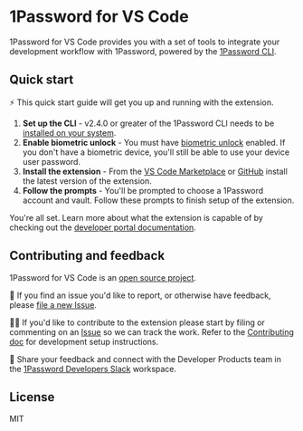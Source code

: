 # 1Password for VS Code

1Password for VS Code provides you with a set of tools to integrate your development workflow with 1Password, powered by the [1Password CLI](https://developer.1password.com/docs/cli).

## Quick start

⚡️ This quick start guide will get you up and running with the extension.

1. **Set up the CLI** - v2.4.0 or greater of the 1Password CLI needs to be [installed on your system](https://developer.1password.com/docs/cli/get-started#install).
2. **Enable biometric unlock** - You must have [biometric unlock](https://developer.1password.com/docs/cli/about-biometric-unlock) enabled. If you don't have a biometric device, you'll still be able to use your device user password.
3. **Install the extension** - From the [VS Code Marketplace](https://marketplace.visualstudio.com/items?itemName=1Password.op-vscode) or [GitHub](https://github.com/1Password/op-vscode/releases) install the latest version of the extension.
4. **Follow the prompts** - You'll be prompted to choose a 1Password account and vault. Follow these prompts to finish setup of the extension.

You're all set. Learn more about what the extension is capable of by checking out the [developer portal documentation](https://developer.1password.com/docs/vscode/).

## Contributing and feedback

1Password for VS Code is an [open source project](https://github.com/1Password/op-vscode).

🐛 If you find an issue you'd like to report, or otherwise have feedback, please [file a new Issue](https://github.com/1Password/op-vscode/issues/new).

🧑‍💻 If you'd like to contribute to the extension please start by filing or commenting on an [Issue](https://github.com/1Password/op-vscode/issues) so we can track the work. Refer to the [Contributing doc](https://github.com/1Password/op-vscode/blob/main/CONTRIBUTING.md) for development setup instructions.

💬 Share your feedback and connect with the Developer Products team in the [1Password Developers Slack](https://join.slack.com/t/1password-devs/shared_invite/zt-15k6lhima-GRb5Ga~fo7mjS9xPzDaF2A) workspace.

## License

MIT
